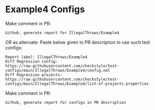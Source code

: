 # Example4 Configs
Make comment in PR:
```
Github, generate report for IllegalThrows/Example4
```
OR as alternate:
Paste below given to PR description to use such test configs:
```
Report label: IllegalThrows/Example4
Diff Regression config: https://raw.githubusercontent.com/checkstyle/test-configs/main/IllegalThrows/Example4/config.xml
Diff Regression projects: https://raw.githubusercontent.com/checkstyle/test-configs/main/IllegalThrows/Example4/list-of-projects.properties
```
Make comment in PR:
```
Github, generate report for configs in PR description
```
